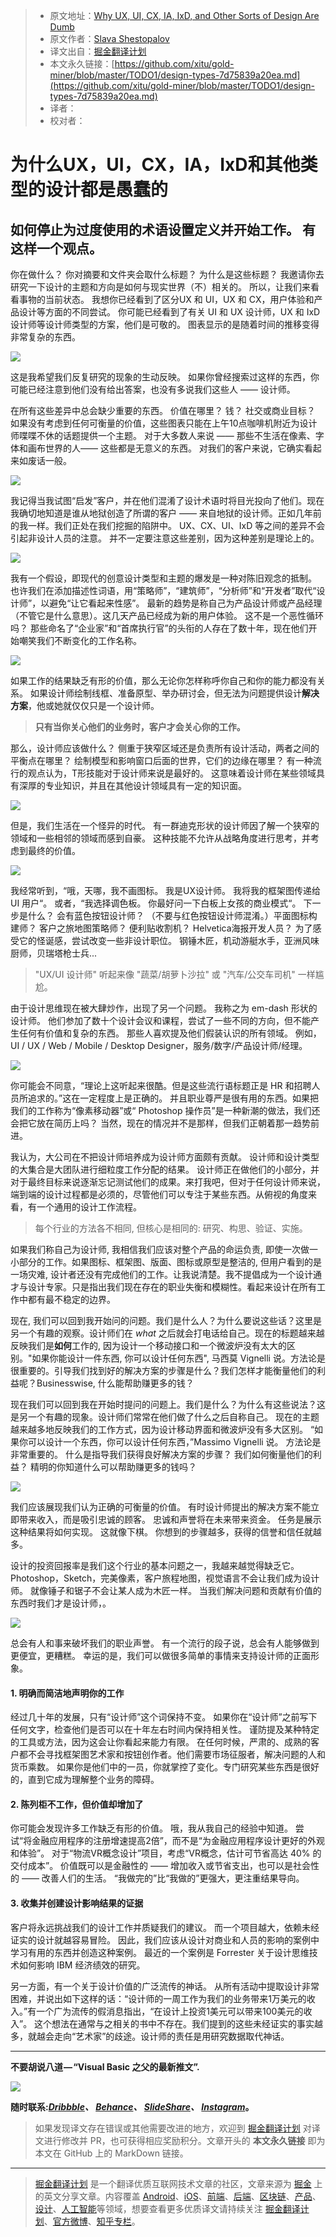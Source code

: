 > * 原文地址：[Why UX, UI, CX, IA, IxD, and Other Sorts of Design Are Dumb](https://medium.muz.li/design-types-7d75839a20ea)
> * 原文作者：[Slava Shestopalov](https://medium.muz.li/@shestopalov.v?source=post_header_lockup)
> * 译文出自：[掘金翻译计划](https://github.com/xitu/gold-miner)
> * 本文永久链接：[https://github.com/xitu/gold-miner/blob/master/TODO1/design-types-7d75839a20ea.md](https://github.com/xitu/gold-miner/blob/master/TODO1/design-types-7d75839a20ea.md)
> * 译者：
> * 校对者：

# 为什么UX，UI，CX，IA，IxD和其他类型的设计都是愚蠢的

## 如何停止为过度使用的术语设置定义并开始工作。 有这样一个观点。

你在做什么？ 你对摘要和文件夹会取什么标题？ 为什么是这些标题？ 我邀请你去研究一下设计的主题和方向是如何与现实世界（不）相关的。 所以，让我们来看看事物的当前状态。 我想你已经看到了区分UX 和 UI，UX 和 CX，用户体验和产品设计等方面的不同尝试。 你可能已经看到了有关 UI 和 UX 设计师，UX 和 IxD 设计师等设计师类型的方案，他们是可敬的。 图表显示的是随着时间的推移变得非常复杂的东西。


![](https://cdn-images-1.medium.com/max/1000/1*XWNVnfj2dLz6nv27Xs_6_Q.png)


这是我希望我们反复研究的现象的生动反映。 如果你曾经搜索过这样的东西，你可能已经注意到他们没有给出答案，也没有多说我们这些人 —— 设计师。

在所有这些差异中总会缺少重要的东西。 价值在哪里？ 钱？ 社交或商业目标？ 如果没有考虑到任何可衡量的价值，这些图表只能在上午10点咖啡机附近为设计师喋喋不休的话题提供一个主题。 对于大多数人来说 —— 那些不生活在像素、字体和画布世界的人—— 这些都是无意义的东西。 对我们的客户来说，它确实看起来如废话一般。

![](https://cdn-images-1.medium.com/max/1000/1*Rd8N8AgupUMRaBJJ_txp8A.png)

我记得当我试图“启发”客户，并在他们混淆了设计术语时将目光投向了他们。现在我确切地知道是谁从地狱创造了所谓的客户 —— 来自地狱的设计师。正如几年前的我一样。我们正处在我们挖掘的陷阱中。 UX、CX、UI、IxD 等之间的差异不会引起非设计人员的注意。 并不一定要注意这些差别，因为这种差别是理论上的。

![](https://cdn-images-1.medium.com/max/1000/1*vviekrE3A_mbzN2YlX6msA.png)

我有一个假设，即现代的创意设计类型和主题的爆发是一种对陈旧观念的抵制。 也许我们在添加描述性词语，用“策略师”，“建筑师”，“分析师”和“开发者”取代“设计师”，以避免“让它看起来性感”。 最新的趋势是称自己为产品设计师或产品经理（不管它是什么意思）。这几天产品已经成为新的用户体验。 这不是一个恶性循环吗？ 那些命名了“企业家”和“首席执行官”的头衔的人存在了数十年，现在他们开始嘲笑我们不断变化的工作名称。

![](https://cdn-images-1.medium.com/max/1000/1*LVTK3hTwcAObaZ_A6pT6Bg.png)

如果工作的结果缺乏有形的价值，那么无论你怎样称呼你自己和你的能力都没有关系。 如果设计师绘制线框、准备原型、举办研讨会，但无法为问题提供设计**解决方案**，他或她就仅仅只是一个设计师。

> **只有当你关心他们的业务时，客户才会关心你的工作。**

那么，设计师应该做什么？ 侧重于狭窄区域还是负责所有设计活动，两者之间的平衡点在哪里？ 绘制模型和影响窗口后面的世界，它们的边缘在哪里？ 有一种流行的观点认为，T形技能对于设计师来说是最好的。 这意味着设计师在某些领域具有深厚的专业知识，并且在其他设计领域具有一定的知识面。

![](https://cdn-images-1.medium.com/max/1000/1*hK7ytbVyb-RZ15CfBODnbg.png)

但是，我们生活在一个怪异的时代。 有一群迪克形状的设计师因了解一个狭窄的领域和一些相邻的领域而感到自豪。 这种技能不允许从战略角度进行思考，并考虑到最终的价值。

![](https://cdn-images-1.medium.com/max/1000/1*NWL3zO3SIvITHknl-TlDkA.png)

我经常听到，“哦，天哪，我不画图标。 我是UX设计师。 我将我的框架图传递给 UI 用户“。 或者，“我选择调色板。 你最好问一下白板上女孩的商业模式“。 下一步是什么？ 会有蓝色按钮设计师？ （不要与红色按钮设计师混淆。）平面图标构建师？ 客户之旅地图策略师？ 便利贴收割机？ Helvetica海报开发人员？ 为了感受它的怪诞感，尝试改变一些非设计职位。 钢锤木匠，机动游艇水手，亚洲风味厨师，贝瑞塔枪士兵...

> "UX/UI 设计师" 听起来像 "蔬菜/胡萝卜沙拉" 或 "汽车/公交车司机" 一样尴尬。

由于设计思维现在被大肆炒作，出现了另一个问题。 我称之为 em-dash 形状的设计师。 他们参加了数十个设计会议和课程，尝试了一些不同的方向，但不能产生任何有价值和复杂的东西。 那些人喜欢提及他们假装认识的所有领域。 例如，UI / UX / Web / Mobile / Desktop Designer，服务/数字/产品设计师/经理。

![](https://cdn-images-1.medium.com/max/1000/1*riMfPuh8foxeobts4Xgt8A.png)

你可能会不同意，“理论上这听起来很酷。但是这些流行语标题正是 HR 和招聘人员所追求的。”这在一定程度上是正确的。 并且职业尊严是很有用的东西。如果把我们的工作称为“像素移动器”或“ Photoshop 操作员”是一种新潮的做法，我们还会把它放在简历上吗？ 当然，现在的情况并不是那样，但我们正朝着那一趋势前进。

我认为，大公司在不把设计师培养成为设计师方面颇有贡献。 设计师和设计类型的大集合是大团队进行细粒度工作分配的结果。 设计师正在做他们的小部分，并对于最终目标来说逐渐忘记测试他们的成果。来打我吧，但对于任何设计师来说，端到端的设计过程都是必须的，尽管他们可以专注于某些东西。从俯视的角度来看，有一个通用的设计工作流程。

> 每个行业的方法各不相同, 但核心是相同的: 研究、构思、验证、实施。

如果我们称自己为设计师, 我相信我们应该对整个产品的命运负责, 即使一次做一小部分的工作。如果图标、框架图、版面、图标或原型是整洁的, 但用户看到的是一场灾难, 设计者还没有完成他们的工作。让我说清楚。我不提倡成为一个设计通才与设计专家。只是指出我们现在存在的职业失衡和模糊性。看起来设计在所有工作中都有最不稳定的边界。

现在, 我们可以回到我开始问的问题。我们是什么人？为什么要说这些话？这里是另一个有趣的观察。设计师们在 _what_ 之后就会打电话给自己。现在的标题越来越反映我们是**如何**工作的, 因为设计一个移动接口和一个微波炉没有太大的区别。"如果你能设计一件东西, 你可以设计任何东西", 马西莫 Vignelli 说。方法论是很重要的。引导我们找到好的解决方案的步骤是什么？我们怎样才能衡量他们的利益呢？Businesswise, 什么能帮助赚更多的钱？

现在我们可以回到我在开始时提问的问题上。我们是什么？为什么有这些说法？这是另一个有趣的现象。设计师们常常在他们做了什么之后自称自己。 现在的主题越来越多地反映我们的工作方式，因为设计移动界面和微波炉没有多大区别。 “如果你可以设计一个东西，你可以设计任何东西，”Massimo Vignelli 说。 方法论是非常重要的。 什么是指导我们获得良好解决方案的步骤？ 我们如何衡量他们的利益？ 精明的你知道什么可以帮助赚更多的钱吗？

![](https://cdn-images-1.medium.com/max/1000/1*bWGnsAWm-KdOdetYjO9nGw.png)

我们应该展现我们认为正确的可衡量的价值。 有时设计师提出的解决方案不能立即带来收入，而是吸引忠诚的顾客。 忠诚和声誉将在未来带来资金。 任务是展示这种结果将如何实现。 这就像下棋。 你想到的步骤越多，获得的信誉和信任就越多。

设计的投资回报率是我们这个行业的基本问题之一，我越来越觉得缺乏它。 Photoshop，Sketch，完美像素，客户旅程地图，视觉语言不会让我们成为设计师。 就像锤子和锯子不会让某人成为木匠一样。 当我们解决问题和贡献有价值的东西时我们才是设计师，。

![](https://cdn-images-1.medium.com/max/1000/1*weMdmdiR2hQCC_TIB07XSQ.png)

总会有人和事来破坏我们的职业声誉。 有一个流行的段子说，总会有人能够做到更便宜，更糟糕。 幸运的是，我们可以做很多简单的事情来支持设计师的正面形象。

#### 1. 明确而简洁地声明你的工作

经过几十年的发展，只有“设计师”这个词保持不变。 如果你在“设计师”之前写下任何文字，检查他们是否可以在十年左右时间内保持相关性。 谨防提及某种特定的工具或方法，因为这会让你看起来能力有限。 在任何时候，严肃的、成熟的客户都不会寻找框架图艺术家和按钮创作者。他们需要市场征服者，解决问题的人和货币乘数。 如果你是他们中的一员，你就掌控了变化。专门研究某些东西是很好的，直到它成为理解整个业务的障碍。

#### 2. 陈列柜不工作，但价值却增加了

你可能会发现许多工作缺乏有形的价值。 哦，我从我自己的经验中知道。 尝试“将金融应用程序的注册增速提高2倍”，而不是“为金融应用程序设计更好的外观和体验”。 对于“物流VR概念设计”项目，考虑“VR概念，估计可节省高达 40% 的交付成本”。 价值既可以是金融性的 —— 增加收入或节省支出，也可以是社会性的 —— 改善人们的生活。 “我做完的”比“我做的”更强大，更注重结果导向。

#### 3. 收集并创建设计影响结果的证据

客户将永远挑战我们的设计工作并质疑我们的建议。 而一个项目越大，依赖未经证实的设计就越容易冒险。 因此，我们应该从设计对商业和人员的影响的案例中学习有用的东西并创造这种案例。 最近的一个案例是 Forrester 关于设计思维技术如何影响 IBM 经济绩效的研究。

另一方面，有一个关于设计价值的广泛流传的神话。 从所有活动中提取设计非常困难，并说出如下这样的话：“设计师的一周工作为我们的业务带来1万美元的收入。”有一个广为流传的假消息指出，“在设计上投资1美元可以带来100美元的收入”。 这个想法在通常与之相关的书中不存在。我们提到的这些未经证实的事实越多，就越会走向“艺术家”的歧途。设计师的责任是用研究数据取代神话。

* * *

**不要胡说八道 — “Visual Basic 之父的最新推文”.**

![](https://cdn-images-1.medium.com/max/1000/1*2Wjbju8NISCNbyxuvZVKig.png)

**随时联系:[_Dribbble_](https://dribbble.com/shestopalov)_、_ [_Behance_](https://www.behance.net/shestopalov)_、_ [_SlideShare_](https://www.slideshare.net/shestopalov)_、_ [_Instagram_](https://www.instagram.com/slava.shestopalov/)。**

> 如果发现译文存在错误或其他需要改进的地方，欢迎到 [掘金翻译计划](https://github.com/xitu/gold-miner) 对译文进行修改并 PR，也可获得相应奖励积分。文章开头的 **本文永久链接** 即为本文在 GitHub 上的 MarkDown 链接。


---

> [掘金翻译计划](https://github.com/xitu/gold-miner) 是一个翻译优质互联网技术文章的社区，文章来源为 [掘金](https://juejin.im) 上的英文分享文章。内容覆盖 [Android](https://github.com/xitu/gold-miner#android)、[iOS](https://github.com/xitu/gold-miner#ios)、[前端](https://github.com/xitu/gold-miner#前端)、[后端](https://github.com/xitu/gold-miner#后端)、[区块链](https://github.com/xitu/gold-miner#区块链)、[产品](https://github.com/xitu/gold-miner#产品)、[设计](https://github.com/xitu/gold-miner#设计)、[人工智能](https://github.com/xitu/gold-miner#人工智能)等领域，想要查看更多优质译文请持续关注 [掘金翻译计划](https://github.com/xitu/gold-miner)、[官方微博](http://weibo.com/juejinfanyi)、[知乎专栏](https://zhuanlan.zhihu.com/juejinfanyi)。
